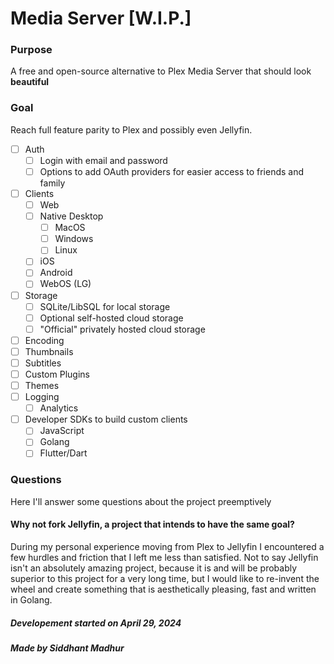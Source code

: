 # Media Server [W.I.P.]

### Purpose
A free and open-source alternative to Plex Media Server that should look **beautiful**

### Goal
Reach full feature parity to Plex and possibly even Jellyfin.

- [ ] Auth
    - [ ] Login with email and password
    - [ ] Options to add OAuth providers for easier access to friends and family
- [ ] Clients
    - [ ] Web 
    - [ ] Native Desktop
        - [ ] MacOS
        - [ ] Windows
        - [ ] Linux
    - [ ] iOS
    - [ ] Android
    - [ ] WebOS (LG)
- [ ] Storage 
    - [ ] SQLite/LibSQL for local storage
    - [ ] Optional self-hosted cloud storage
    - [ ] "Official" privately hosted cloud storage
- [ ] Encoding
- [ ] Thumbnails
- [ ] Subtitles
- [ ] Custom Plugins
- [ ] Themes
- [ ] Logging
    - [ ] Analytics
- [ ] Developer SDKs to build custom clients
    - [ ] JavaScript
    - [ ] Golang
    - [ ] Flutter/Dart

### Questions
Here I'll answer some questions about the project preemptively

#### Why not fork Jellyfin, a project that intends to have the same goal?
During my personal experience moving from Plex to Jellyfin I encountered a few hurdles and friction that I left me less than satisfied.
Not to say Jellyfin isn't an absolutely amazing project, because it is and will be probably superior to this project for a very long time, but I would like to re-invent the wheel and create something that is aesthetically pleasing, fast and written in Golang.


##### Developement started on April 29, 2024
##### Made by Siddhant Madhur

